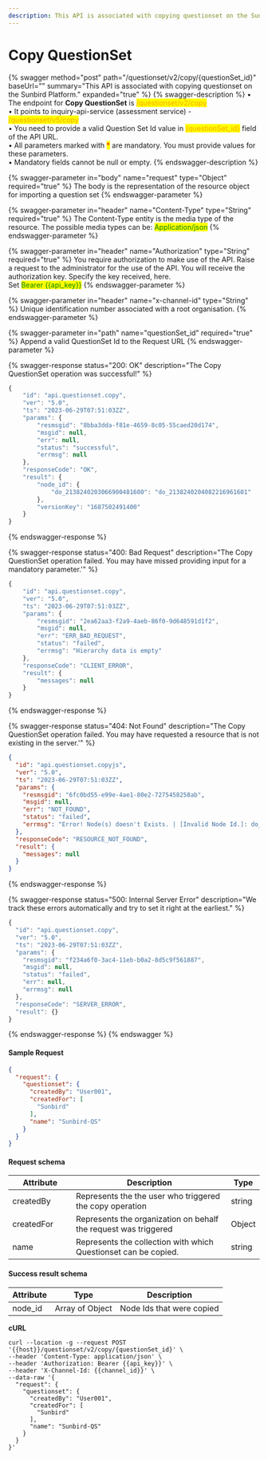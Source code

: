```yaml
---
description: This API is associated with copying questionset on the Sunbird Platform.
---
```


# Copy QuestionSet

{% swagger method="post" path="/questionset/v2/copy/{questionSet_id}" baseUrl="" summary="This API is associated with copying questionset on the Sunbird Platform." expanded="true" %}
{% swagger-description %}
• The endpoint for **Copy QuestionSet** is <mark style="color:orange;">/questionset/v2/copy</mark>\
• It points to inquiry-api-service (assessment service) - <mark style="color:orange;">/questionset/v5/copy</mark> \
• You need to provide a valid Question Set Id value in <mark style="color:orange;">{questionSet\_id}</mark> field of the API URL.\
• All parameters marked with <mark style="color:red;">\*</mark> are mandatory. You must provide values for these parameters. \
• Mandatory fields cannot be null or empty.
{% endswagger-description %}

{% swagger-parameter in="body" name="request" type="Object" required="true" %}
The body is the representation of the resource object for importing a question set
{% endswagger-parameter %}

{% swagger-parameter in="header" name="Content-Type" type="String" required="true" %}
The Content-Type entity is the media type of the resource. The possible media types can be: <mark style="color:green;">Application/json</mark>
{% endswagger-parameter %}

{% swagger-parameter in="header" name="Authorization" type="String" required="true" %}
You require authorization to make use of the API. Raise a request to the administrator for the use of the API. You will receive the authorization key. Specify the key received, here.\
Set <mark style="color:green;">Bearer \{{api\_key\}}</mark>
{% endswagger-parameter %}

{% swagger-parameter in="header" name="x-channel-id" type="String" %}
Unique identification number associated with a root organisation.
{% endswagger-parameter %}

{% swagger-parameter in="path" name="questionSet_id" required="true" %}
Append a valid QuestionSet Id to the Request URL
{% endswagger-parameter %}

{% swagger-response status="200: OK" description="The Copy QuestionSet operation was successful!" %}
```javascript
{
    "id": "api.questionset.copy",
    "ver": "5.0",
    "ts": "2023-06-29T07:51:03ZZ",
    "params": {
        "resmsgid": "8bba3dda-f81e-4659-8c05-55caed20d174",
        "msgid": null,
        "err": null,
        "status": "successful",
        "errmsg": null
    },
    "responseCode": "OK",
    "result": {
        "node_id": {
            "do_2138240203066900481600": "do_2138240204082216961601"
        },
        "versionKey": "1687502491400"
    }
}
```
{% endswagger-response %}

{% swagger-response status="400: Bad Request" description="The Copy QuestionSet operation failed. You may have missed providing input for a mandatory parameter.'" %}
```javascript
{
    "id": "api.questionset.copy",
    "ver": "5.0",
    "ts": "2023-06-29T07:51:03ZZ",
    "params": {
        "resmsgid": "2ea62aa3-f2a9-4aeb-86f0-9d648591d1f2",
        "msgid": null,
        "err": "ERR_BAD_REQUEST",
        "status": "failed",
        "errmsg": "Hierarchy data is empty"
    },
    "responseCode": "CLIENT_ERROR",
    "result": {
        "messages": null
    }
}
```
{% endswagger-response %}

{% swagger-response status="404: Not Found" description="The Copy QuestionSet operation failed. You may have requested a resource that is not existing in the server.'" %}
```json
{
  "id": "api.questionset.copyjs",
  "ver": "5.0",
  "ts": "2023-06-29T07:51:03ZZ",
  "params": {
    "resmsgid": "6fc0bd55-e99e-4ae1-80e2-7275458258ab",
    "msgid": null,
    "err": "NOT_FOUND",
    "status": "failed",
    "errmsg": "Error! Node(s) doesn't Exists. | [Invalid Node Id.]: do_1132084061164175361221"
  },
  "responseCode": "RESOURCE_NOT_FOUND",
  "result": {
    "messages": null
  }
}
```
{% endswagger-response %}

{% swagger-response status="500: Internal Server Error" description="We track these errors automatically and try to set it right at the earliest." %}
```javascript
{
  "id": "api.questionset.copy",
  "ver": "5.0",
  "ts": "2023-06-29T07:51:03ZZ",
  "params": {
    "resmsgid": "f234a6f0-3ac4-11eb-b0a2-8d5c9f561887",
    "msgid": null,
    "status": "failed",
    "err": null,
    "errmsg": null
  },
  "responseCode": "SERVER_ERROR",
  "result": {}
}
```
{% endswagger-response %}
{% endswagger %}

#### Sample Request

```json
{
  "request": {
    "questionset": {
      "createdBy": "User001",
      "createdFor": [
        "Sunbird"
      ],
      "name": "Sunbird-QS"
    }
  }
}
```

#### Request schema

<table><thead><tr><th width="139.33333333333331">Attribute</th><th width="486">Description</th><th>Type</th></tr></thead><tbody><tr><td>createdBy</td><td>Represents the the user who triggered the copy operation</td><td>string</td></tr><tr><td>createdFor</td><td>Represents the organization on behalf the request was triggered</td><td>Object</td></tr><tr><td>name</td><td>Represents the collection with which Questionset can be copied.</td><td>string</td></tr></tbody></table>

#### Success result schema

| Attribute | Type            | Description               |
| --------- | --------------- | ------------------------- |
| node\_id  | Array of Object | Node Ids that were copied |

**cURL**

```
curl --location -g --request POST '{{host}}/questionset/v2/copy/{questionSet_id}' \
--header 'Content-Type: application/json' \
--header 'Authorization: Bearer {{api_key}}' \
--header 'X-Channel-Id: {{channel_id}}' \
--data-raw '{
  "request": {
    "questionset": {
      "createdBy": "User001",
      "createdFor": [
        "Sunbird"
      ],
      "name": "Sunbird-QS"
    }
  }
}'
```

